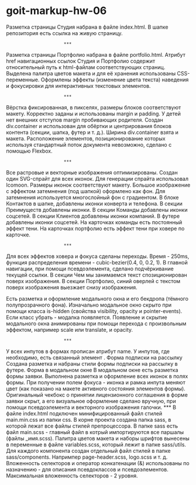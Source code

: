 # goit-markup-hw-06
Разметка страницы Студия набрана в файле index.html.
В шапке репозитория есть ссылка на живую страницу.

                          ***
Разметка страницы Портфолио набрана в файле portfolio.html.
Атрибут href навигационных ссылок Студия и Портфолио содержит относительный путь к html-файлам соответствующих страниц.
Выделена палитра цветов макета и для её хранения использованы CSS-переменные.
Оформлены эффекты (изменение цвета текста) наведения и фокусировки для интерактивных текстовых элементов.

                          ***
Вёрстка фиксированная, в пикселях, размеры блоков соответствуют макету.
Корректно заданы и использованы margin и padding.
У детей нет внешних отступов margin пробивающих родителя.
Создан div.container и использован для обёртки и центрирования блоков контента (секции, шапка, футер и т. д.).
Ширина div.container взята и макета.
Расположение элементов, позиционирование которых используя стандартный поток документа невозможно, сделано с помощью Flexbox.

                          ***
Все растровые и векторные изображения оптимизированы.
Создан один SVG-спрайт для всех иконок. Для генерации спрайта использовал Icomoon.
Размеры иконок соответствуют макету.
Большое изображение с эффектом затемнения (под шапкой) оформлено как фон. Для затемнения используется многослойный фон с градиентом.
В блоке Контактов в шапке, добавлены иконки конверта и телефона.
В секции Преимуществ добавлены иконки.
В секции Команды добавлены иконки соцсетей.
В секции Клиентов добавлены иконки компаний.
В футере добавлены иконки соцсетей.
На карточках команды есть постоянный эффект тени.
На карточках портфолио есть эффект тени при ховере по карточке.

                          ***
Для всех эффектов ховера и фокуса сделаны переходы. Время - 250ms, функция распределения времени - cubic-bezier(0.4, 0, 0.2, 1).
В главной навигации, при помощи псевдоэлемента, сделано подчёркивание текущей ссылки.
В секции Чем мы занимаемся текст спозиционирован поверх изображения.
В секции Портфолио, синий оверлей с текстом поверх изображения выезжает снизу изображения.

Есть разметка и оформление модального окна и его бекдропа (тёмного полупрозрачного фона).
Изначально модальное окно скрыто при помощи класса is-hidden (свойства visibility, opacity и pointer-events). Если класс убрать - модалка появляется.
Появление и скрытие модального окна анимированы при помощи перехода с произвольным эффектом, например scale или translate, и opacity.

                          ***
У всех инпутов в формах прописан атрибут name.
У инпутов, где необходимо, есть связанный элемент <label>.
Форма подписки на рассылку
Создана разметка и набраны стили формы подписки на рассылку в футере.
Форма в модальном окне
В модальном окне есть разметка формы заявки.
Выполнена разметка и оформление всех иконок в полях формы.
При получении полем фокуса - иконка и рамка инпута меняют цвет (как показано на макете активного состояния элементов формы).
Оригинальный чекбокс о принятии лицензионного соглашения в форме заявки скрыт, а его визуальное оформление сделано вручную, при помощи псевдоэлемента и векторного изображения галочки.
                          ***
В файле index.html подключен минифицированный файл стилей main.min.css из папки css.
В корне проекта создана папка sass, в которой лежат все файлы стилей препроцессора.
В папке sass есть файл main.scss - главный файл в котрый импортируются все паршалы (файлы _имя.scss).
Палитра цветов макета и наборы шрифтов вынесены в переменные в файле variables.scss, который лежит в папке sass/utils.
Для каждого компонента создан отдельный файл стилей в папке sass/components. Напримпер page-header.scss, logo.scss и т. д.
Вложенность селекторов и оператор конкатенации (&) использованы по назначению - для описания псевдоклассов и псевдоэлементов.
Максимальная вложенность селекторов - 2 уровня.